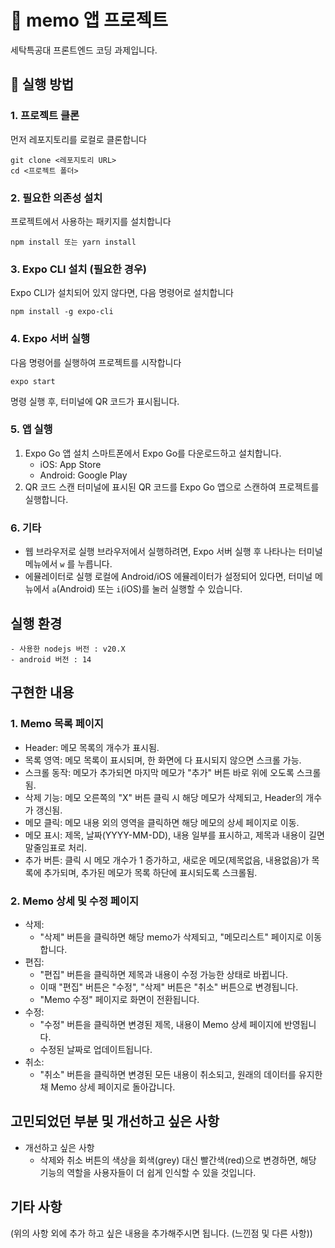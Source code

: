 # 🌊 memo 앱 프로젝트
세탁특공대 프론트엔드 코딩 과제입니다.

## 🚀 실행 방법

### 1. 프로젝트 클론
먼저 레포지토리를 로컬로 클론합니다
```
git clone <레포지토리 URL>
cd <프로젝트 폴더>
```

### 2. 필요한 의존성 설치
프로젝트에서 사용하는 패키지를 설치합니다
```
npm install 또는 yarn install
```

### 3. Expo CLI 설치 (필요한 경우)
Expo CLI가 설치되어 있지 않다면, 다음 명령어로 설치합니다
```
npm install -g expo-cli
```

### 4. Expo 서버 실행
다음 명령어를 실행하여 프로젝트를 시작합니다
```
expo start
```
명령 실행 후, 터미널에 QR 코드가 표시됩니다.

### 5. 앱 실행
1. Expo Go 앱 설치
    스마트폰에서 Expo Go를 다운로드하고 설치합니다.
    - iOS: App Store
    - Android: Google Play
2. QR 코드 스캔
    터미널에 표시된 QR 코드를 Expo Go 앱으로 스캔하여 프로젝트를 실행합니다.

### 6. 기타
- 웹 브라우저로 실행
    브라우저에서 실행하려면, Expo 서버 실행 후 나타나는 터미널 메뉴에서 `w` 를 누릅니다.
- 에뮬레이터로 실행
    로컬에 Android/iOS 에뮬레이터가 설정되어 있다면, 터미널 메뉴에서 `a`(Android) 또는 `i`(iOS)를 눌러 실행할 수 있습니다.

## 실행 환경
    - 사용한 nodejs 버전 : v20.X
    - android 버전 : 14

## 구현한 내용

### 1. Memo 목록 페이지
- Header: 메모 목록의 개수가 표시됨.
- 목록 영역: 메모 목록이 표시되며, 한 화면에 다 표시되지 않으면 스크롤 가능.
- 스크롤 동작: 메모가 추가되면 마지막 메모가 "추가" 버튼 바로 위에 오도록 스크롤됨.
- 삭제 기능: 메모 오른쪽의 "X" 버튼 클릭 시 해당 메모가 삭제되고, Header의 개수가 갱신됨.
- 메모 클릭: 메모 내용 외의 영역을 클릭하면 해당 메모의 상세 페이지로 이동.
- 메모 표시: 제목, 날짜(YYYY-MM-DD), 내용 일부를 표시하고, 제목과 내용이 길면 말줄임표로 처리.
- 추가 버튼: 클릭 시 메모 개수가 1 증가하고, 새로운 메모(제목없음, 내용없음)가 목록에 추가되며, 추가된 메모가 목록 하단에 표시되도록 스크롤됨.

### 2. Memo 상세 및 수정 페이지
- 삭제: 
    - "삭제" 버튼을 클릭하면 해당 memo가 삭제되고, "메모리스트" 페이지로 이동합니다.
- 편집: 
    - "편집" 버튼을 클릭하면 제목과 내용이 수정 가능한 상태로 바뀝니다.
    - 이때 "편집" 버튼은 "수정", "삭제" 버튼은 "취소" 버튼으로 변경됩니다.
    - "Memo 수정" 페이지로 화면이 전환됩니다.
- 수정:
    - "수정" 버튼을 클릭하면 변경된 제목, 내용이 Memo 상세 페이지에 반영됩니다.
    - 수정된 날짜로 업데이트됩니다.
- 취소:
    - "취소" 버튼을 클릭하면 변경된 모든 내용이 취소되고, 원래의 데이터를 유지한 채 Memo 상세 페이지로 돌아갑니다.

## 고민되었던 부분 및 개선하고 싶은 사항
- 개선하고 싶은 사항
    - 삭제와 취소 버튼의 색상을 회색(grey) 대신 빨간색(red)으로 변경하면, 해당 기능의 역할을 사용자들이 더 쉽게 인식할 수 있을 것입니다.

## 기타 사항 
(위의 사항 외에 추가 하고 싶은 내용을 추가해주시면 됩니다. (느낀점 및 다른 사항))